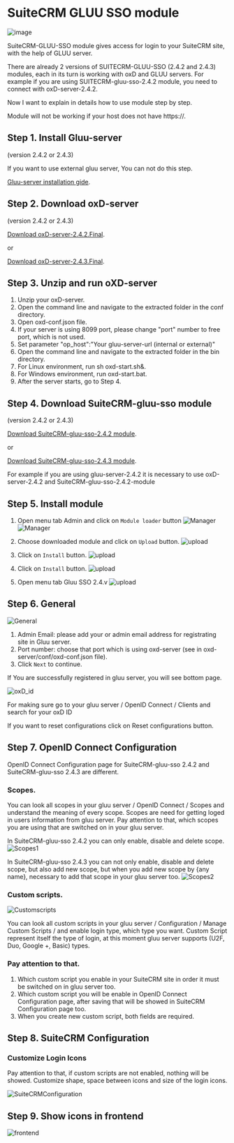 SuiteCRM GLUU SSO module 
=========================
![image](https://raw.githubusercontent.com/GluuFederation/gluu-sso-SuiteCRM-module/master/plugin.jpg)

SuiteCRM-GLUU-SSO module gives access for login to your SuiteCRM site, with the help of GLUU server.

There are already 2 versions of SUITECRM-GLUU-SSO (2.4.2 and 2.4.3) modules, each in its turn is working with oxD and GLUU servers.
For example if you are using SUITECRM-gluu-sso-2.4.2 module, you need to connect with oxD-server-2.4.2.

Now I want to explain in details how to use module step by step. 

Module will not be working if your host does not have https://. 

## Step 1. Install Gluu-server 

(version 2.4.2 or 2.4.3)

If you want to use external gluu server, You can not do this step.   

[Gluu-server installation gide](https://www.gluu.org/docs/deployment/).

## Step 2. Download oxD-server 

(version 2.4.2 or 2.4.3)

[Download oxD-server-2.4.2.Final](https://ox.gluu.org/maven/org/xdi/oxd-server/2.4.2.Final/oxd-server-2.4.2.Final-distribution.zip).

or

[Download oxD-server-2.4.3.Final](https://ox.gluu.org/maven/org/xdi/oxd-server/2.4.3.Final/oxd-server-2.4.3.Final-distribution.zip).

## Step 3. Unzip and run oXD-server
 
1. Unzip your oxD-server. 
2. Open the command line and navigate to the extracted folder in the conf directory.
3. Open oxd-conf.json file.  
4. If your server is using 8099 port, please change "port" number to free port, which is not used.
5. Set parameter "op_host":"Your gluu-server-url (internal or external)"
6. Open the command line and navigate to the extracted folder in the bin directory.
7. For Linux environment, run sh oxd-start.sh&. 
8. For Windows environment, run oxd-start.bat.
9. After the server starts, go to Step 4.

## Step 4. Download SuiteCRM-gluu-sso module
 
(version 2.4.2 or 2.4.3)

[Download SuiteCRM-gluu-sso-2.4.2 module](https://raw.githubusercontent.com/GluuFederation/gluu-sso-SuiteCRM-module/master/SuiteCRM_gluu_sso_2.4.2/SuiteCRM_gluu_sso_2.4.2.zip).

or

[Download SuiteCRM-gluu-sso-2.4.3 module](https://raw.githubusercontent.com/GluuFederation/gluu-sso-SuiteCRM-module/master/SuiteCRM_gluu_sso_2.4.3/SuiteCRM_gluu_sso_2.4.3.zip).

For example if you are using gluu-server-2.4.2 it is necessary to use oxD-server-2.4.2 and SuiteCRM-gluu-sso-2.4.2-module

## Step 5. Install module
 
1. Open menu tab Admin and click on ```Module loader``` button
![Manager](https://raw.githubusercontent.com/GluuFederation/gluu-sso-SuiteCRM-module/master/docu/1.png) 
![Manager](https://raw.githubusercontent.com/GluuFederation/gluu-sso-SuiteCRM-module/master/docu/2.png) 

2. Choose downloaded module and click on ```Upload``` button. 
![upload](https://raw.githubusercontent.com/GluuFederation/gluu-sso-SuiteCRM-module/master/docu/d3.png) 

3. Click on ```Install``` button. 
![upload](https://raw.githubusercontent.com/GluuFederation/gluu-sso-SuiteCRM-module/master/docu/d4.png) 

4. Click on ```Install``` button. 
![upload](https://raw.githubusercontent.com/GluuFederation/gluu-sso-SuiteCRM-module/master/docu/d4.png) 

5. Open menu tab Gluu SSO 2.4.v 
![upload](https://raw.githubusercontent.com/GluuFederation/gluu-sso-SuiteCRM-module/master/docu/d5.png) 

## Step 6. General

![General](https://raw.githubusercontent.com/GluuFederation/gluu-sso-SuiteCRM-module/master/docu/d6.png)  

1. Admin Email: please add your or admin email address for registrating site in Gluu server.
2. Port number: choose that port which is using oxd-server (see in oxd-server/conf/oxd-conf.json file).
3. Click ```Next``` to continue.

If You are successfully registered in gluu server, you will see bottom page.

![oxD_id](https://raw.githubusercontent.com/GluuFederation/gluu-sso-SuiteCRM-module/master/docu/d7.png)

For making sure go to your gluu server / OpenID Connect / Clients and search for your oxD ID

If you want to reset configurations click on Reset configurations button.

## Step 7. OpenID Connect Configuration

OpenID Connect Configuration page for SuiteCRM-gluu-sso 2.4.2 and SuiteCRM-gluu-sso 2.4.3 are different.

### Scopes.
You can look all scopes in your gluu server / OpenID Connect / Scopes and understand the meaning of  every scope.
Scopes are need for getting loged in users information from gluu server.
Pay attention to that, which scopes you are using that are switched on in your gluu server.

In SuiteCRM-gluu-sso 2.4.2  you can only enable, disable and delete scope.
![Scopes1](https://raw.githubusercontent.com/GluuFederation/gluu-sso-SuiteCRM-module/master/docu/d8.png) 

In SuiteCRM-gluu-sso 2.4.3 you can not only enable, disable and delete scope, but also add new scope, but when you add new scope by {any name}, necessary to add that scope in your gluu server too. 
![Scopes2](https://raw.githubusercontent.com/GluuFederation/gluu-sso-SuiteCRM-module/master/docu/d9.png) 

### Custom scripts.

![Customscripts](https://raw.githubusercontent.com/GluuFederation/gluu-sso-SuiteCRM-module/master/docu/d10.png)  

You can look all custom scripts in your gluu server / Configuration / Manage Custom Scripts / and enable login type, which type you want.
Custom Script represent itself the type of login, at this moment gluu server supports (U2F, Duo, Google +, Basic) types.

### Pay attention to that.

1. Which custom script you enable in your SuiteCRM site in order it must be switched on in gluu server too.
2. Which custom script you will be enable in OpenID Connect Configuration page, after saving that will be showed in SuiteCRM Configuration page too.
3. When you create new custom script, both fields are required.

## Step 8. SuiteCRM Configuration

### Customize Login Icons
 
Pay attention to that, if custom scripts are not enabled, nothing will be showed.
Customize shape, space between icons and size of the login icons.

![SuiteCRMConfiguration](https://raw.githubusercontent.com/GluuFederation/gluu-sso-SuiteCRM-module/master/docu/d11.png)  

## Step 9. Show icons in frontend

![frontend](https://raw.githubusercontent.com/GluuFederation/gluu-sso-SuiteCRM-module/master/docu/d12.png) 
